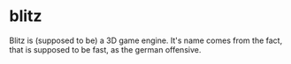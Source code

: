 # blitz
Blitz is (supposed to be) a 3D game engine. It's name comes from the fact, that is supposed to be fast, as the german offensive.
